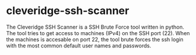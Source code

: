cleveridge-ssh-scanner
======================

The Cleveridge SSH Scanner is a SSH Brute Force tool written in python. The tool tries to get access to machines (IPv4) on the SSH port (22). When the machines is accesable on port 22, the tool brute forces the ssh login with the most common default user names and passwords.
